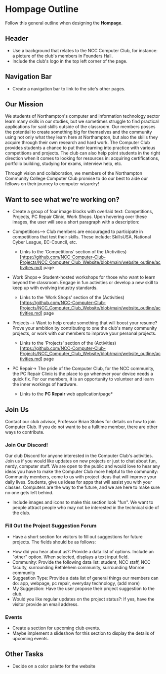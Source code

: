 # Hompage Outline
Follow this general outline when designing the **Hompage**. 

## Header

* Use a background that relates to the NCC Computer Club, for instance: a picture of the club's members in Founders Hall. 
* Include the club's logo in the top left corner of the page.

## Navigation Bar
* Create a navigation bar to link to the site's other pages.

## Our Mission  

We students of Northampton's computer and information technology sector learn many skills in our studies, but we sometimes struggle to find practical applications for said skills outside of the classroom. Our members posses the potential to create something big for themselves and the community using not only what they learn here at Northampton, but also the skills they acquire through their own research and hard work. The Computer Club provides students a chance to put their learning into practice with various competitions and projects. The club can also help point students in the right direction when it comes to looking for resources in: acquiring certifications, portfolio building, studying for exams, interview help, etc.  

Through vision and collaboration, we members of the Northampton Community College Computer Club promise to do our best to aide our fellows on their journey to computer wizardry!

## Want to see what we're working on?

* Create a group of four image blocks with overlaid text: Competitions, Projects, PC Repair Clinic, Work Shops. Upon hovering over these images, the user will see a short paragraph with a description:

- Competitions–> Club members are encouraged to participate in competitions that test their skills. These include: SkillsUSA, National Cyber League, EC-Council, etc. 
  * Links to the 'Competitions' section of the (Activities)[https://github.com/NCC-Computer-Club-Projects/NCC_Computer_Club_Website/blob/main/website_outline/activities.md] page

- Work Shops-> Student-hosted workshops for those who want to learn beyond the classroom. Engage in fun activities or develop a new skill to keep up with evolving industry standards.
  * Links to the 'Work Shops' section of the (Activities)[https://github.com/NCC-Computer-Club-Projects/NCC_Computer_Club_Website/blob/main/website_outline/activities.md] page

- Projects–> Want to help create something that will boost your resume? Prove your ambition by contributing to one the club's many community projects, or work with our members to improve your personal projects.
  * Links to the 'Projects' section of the (Activities)[https://github.com/NCC-Computer-Club-Projects/NCC_Computer_Club_Website/blob/main/website_outline/activities.md] page

- PC Repair-> The pride of the Computer Club, for the NCC community, the PC Repair Clinic is the place to go whenever your device needs a quick fix. For our members, it is an opportunity to volunteer and learn the inner workings of hardware.
  * Links to the **PC Repair** web application/page*  

## Join Us 

<!-- This will be a longer section detailing how to join the club. -->

Contact our club advisor, Professor Brian Stokes for details on how to join Computer Club. If you do not want to be a fulltime member, there are other ways to contribute.

### Join Our Discord!
Our club Discord for anyone interested in the Computer Club's activities. Join us if you would like updates on new projects or just to chat about fun, nerdy, computer stuff. We are open to the public and would love to hear any ideas you have to make the Computer Club more helpful to the community: Community members, come to us with project ideas that will improve your daily lives. Students, give us ideas for apps that will assist you with your classes. Computers are the way to the future, and we are here to make sure no one gets left behind.

* Include images and icons to make this section look "fun". We want to people attract people who may not be interested in the technical side of the club.

### Fill Out the Project Suggestion Forum
* Have a short section for visitors to fill out suggestions for future projects. The fields should be as follows:

- How did you hear about us?: Provide a data list of options. Include an "other" option. When selected, displays a text input field.
- Community: Provide the following data list: student, NCC staff, NCC faculty, surrounding Bethlehem community, surrounding Monroe community
- Suggestion Type: Provide a data list of general things our members can do: app, webpage, pc repair, everyday technology, (add more)
- My Suggestion: Have the user propose their project suggestion to the club.
- Would you like regular updates on the project status?: If yes, have the visitor provide an email address.

### Events
* Create a section for upcoming club events. 
* Maybe implement a slideshow for this section to display the details of upcoming events. 

## Other Tasks 

<!-- Non-element tasks -->

* Decide on a color palette for the website